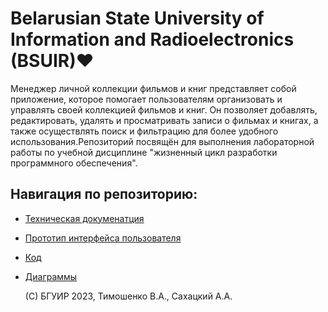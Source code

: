 # Belarusian State University of Information and Radioelectronics (BSUIR)❤️

Менеджер личной коллекции фильмов и книг представляет собой приложение, которое помогает пользователям организовать и управлять своей коллекцией фильмов и книг. Он позволяет добавлять, редактировать, удалять и просматривать записи о фильмах и книгах, а также осуществлять поиск и фильтрацию для более удобного использования.Репозиторий посвящён для выполнения лабораторной работы по учебной дисциплине "жизненный цикл разработки программного обеспечения".

## Навигация по репозиторию:

- [Техническая докуменатция](SRS/Requires.md)
- [Прототип интерфейса пользователя](Mockup/Mockup.pdf)
- [Код](Code)
- [Диаграммы](Diagrams)

  (С) БГУИР 2023, Тимошенко В.А., Сахацкий А.А.



